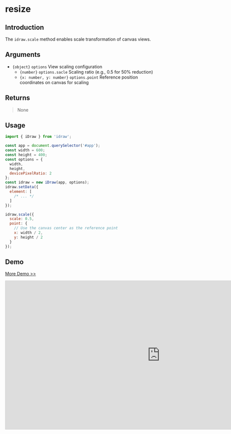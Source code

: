 # resize

## Introduction

The `idraw.scale` method enables scale transformation of canvas views.

## Arguments

- `{object}` `options` View scaling configuration
  - `{number}` `options.sacle` Scaling ratio (e.g., 0.5 for 50% reduction)
  - `{x: number, y: number}` `options.point` Reference position coordinates on canvas for scaling

## Returns

> None

## Usage

```js
import { iDraw } from 'idraw';

const app = document.querySelector('#app');
const width = 600;
const height = 400;
const options = {
  width,
  height,
  devicePixelRatio: 2
};
const idraw = new iDraw(app, options);
idraw.setData({
  element: [
    /* ... */
  ]
});

idraw.scale({
  scale: 0.5,
  point: {
    // Use the canvas center as the reference point
    x: width / 2,
    y: height / 2
  }
});
```

## Demo

[More Demo >>](https://idrawjs.com/playground/?demo=api-scale)

<iframe class="idraw-playground-preview" 
  src="https://idrawjs.com/playground/?demo=api-scale&header=false&sider=false&default-editor-split=50" 
  width="1000" height="480" frameborder="no" border="0"
  style="border: 1px solid #cecece; margin: 0px auto;"
></iframe>
